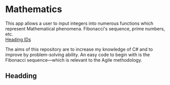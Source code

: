 # Mathematics
This app allows a user to input integers into numerous functions which represent Mathematical phenomena. Fibonacci's sequence, prime numbers, etc.  
[Heading IDs](#Headding)

The aims of this repository are to increase my knowledge of C# and to improve by problem-solving ability.
An easy code to begin with is the Fibonacci sequence—which is relevant to the Agile methodology.
## Headding
